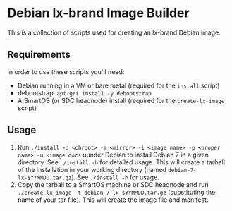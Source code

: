 # Debian lx-brand Image Builder

This is a collection of scripts used for creating an lx-brand Debian image.

## Requirements

In order to use these scripts you'll need:

- Debian running in a VM or bare metal (required for the `install` script)
- debootstrap: `apt-get install -y debootstrap`
- A SmartOS (or SDC headnode) install (required for the `create-lx-image` script)

## Usage

1. Run `./install -d <chroot> -m <mirror> -i <image name> -p <proper name> -u <image docs` uunder Debian to install Debian 7 in a given directory. See `./install -h` for detailed usage. This will create a tarball of the installation in your working directory (named `debian-7-lx-$YYMMDD.tar.gz`). See `./install -h` for usage.
2. Copy the tarball to a SmartOS machine or SDC headnode and run `./create-lx-image -t debian-7-lx-$YYMMDD.tar.gz` (substituting the name of your tar file). This will create the image file and manifest.
